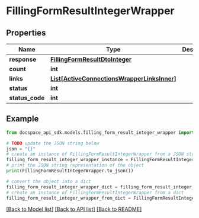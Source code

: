 # FillingFormResultIntegerWrapper

## Properties

Name | Type | Description | Notes
------------ | ------------- | ------------- | -------------
**response** | [**FillingFormResultDtoInteger**](FillingFormResultDtoInteger.md) |  | [optional] 
**count** | **int** |  | [optional] 
**links** | [**List[ActiveConnectionsWrapperLinksInner]**](ActiveConnectionsWrapperLinksInner.md) |  | [optional] 
**status** | **int** |  | [optional] 
**status_code** | **int** |  | [optional] 

## Example

```python
from docspace_api_sdk.models.filling_form_result_integer_wrapper import FillingFormResultIntegerWrapper

# TODO update the JSON string below
json = "{}"
# create an instance of FillingFormResultIntegerWrapper from a JSON string
filling_form_result_integer_wrapper_instance = FillingFormResultIntegerWrapper.from_json(json)
# print the JSON string representation of the object
print(FillingFormResultIntegerWrapper.to_json())

# convert the object into a dict
filling_form_result_integer_wrapper_dict = filling_form_result_integer_wrapper_instance.to_dict()
# create an instance of FillingFormResultIntegerWrapper from a dict
filling_form_result_integer_wrapper_from_dict = FillingFormResultIntegerWrapper.from_dict(filling_form_result_integer_wrapper_dict)
```
[[Back to Model list]](../README.md#documentation-for-models) [[Back to API list]](../README.md#documentation-for-api-endpoints) [[Back to README]](../README.md)


